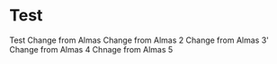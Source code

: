 # Test
Test
Change from Almas
Change from Almas 2
Change from Almas 3'
Change from Almas 4
Chnage from Almas 5
